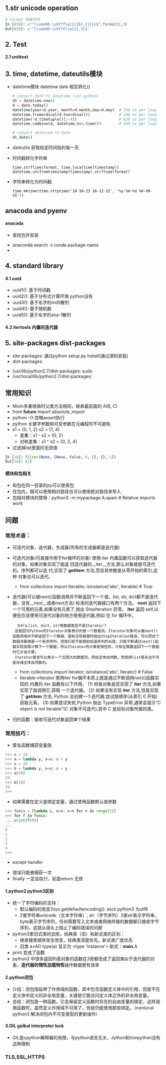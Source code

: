 ## 1.str unicode operation

```python
# format 特殊字符
In [839]: u"^[\u4e00-\u9fff\w]{{{0},{1}}}$".format(1,3)
Out[839]: u'^[\u4e00-\u9fff\\w]{1,3}$'
```


## 2. Test
#### 2.1 unittest


## 3. time, datetime, dateutils模块
- datetime模块 datetime date 相互转化()
  ```python
  # convert date to datetime (int python)
  dt = datetime.now()
  d = date.today()
  datetime(year=d.year, month=d.month,day=d.day)  # 338 ns per loop
  datetime.fromordinal(d.toordinal())             # 248 ns per loop
  datetime(*d.timetuple()[:-4])                   # 826 ns per loop
  datetime.combine(d, datetime.min.time())        # 348 ns per loop

  # convert datetiem to date
  dt.date()
  ```
- dateutils 获取给定时间段的每一天

- 时间戳转化字符串

      time.strftime(format, time.localtime(timestamp))
      datetime.utcfromtimestamp(timestamp).strftime(format)

- 字符串转化为时间戳

      time.mktime(time.strptime('18-10-23 16-12-32', '%y-%m-%d %H-%M-%S'))


## anacoda and pyenv
#### anacoda
- 查找包并安装
 + anaconda search -t conda package-name
 +

## 4. standard library
#### 4.1 uuid
- uuid1(): 基于时间戳
- uuid2(): 基于分布式计算环境 python没有
- uuid3(): 基于名字的md5散列
- uuid4(): 基于随机数
- uuid5(): 基于名字的sha-1散列


#### 4.2 itertools 内置的迭代器

## 5. site-packages dist-packages
- site-packages: 通过python setup.py install(通过源码安装)
- dist-packages:
 + /usr/lib/python2.7/dist-packages: sudo
 + /usr/local/lib/python2.7/dist-packages:


## 常用知识



- MixIn多重继承时父类方法相同，继承最前面的 A(B, C)
- from __future__ import absolute_import
- python -O 忽略assert执行
- python 关键字参数和可变参数在元编程时不可避免
- s1 = {0, 1, 2} s2 = {1, 4}
  + 差集：s1 - s2 = {0, 2}
  + 对称差集：s1 ^ s2 = {0, 2, 4}
- 过滤掉list里面的无效值
```python
In [38]: filter(None, [None, False, 0, [], {}, 1])
Out[38]: [1]
```

 #### 模块和包相关
 - 和包在同一目录的py可以使用包
 - 在包内，既可以使用相对路径也可以使用绝对路径来导入
 - 包相对模块的使用：python3 -m mypackage.A.spam # Relative imports work



## 问题
### 常用术语：
- 可迭代对象，迭代器，生成器(所有的生成器都是迭代器)
 + 可迭代对象(可直接作用于for循环的对象)
            使用 iter 内置函数可以获取迭代器的对象。如果对象实现了能返
        回迭代器的__iter__方法,那么对象就是可迭代的。序列都可以迭
        代;实现了 __getitem__ 方法,而且其参数是从零开始的索引,这种
        对象也可以迭代。

   + from collections import Iterable; isinstance('abc', Iterable) # True

 + 迭代器(可以被next()函数调用并不断返回下一个值，list, str, dict都不是迭代器，没有__next__或者next方法)
         标准的迭代器接口有两个方法。
        __next__
        返回下一个可用的元素,如果没有元素了,抛出 StopIteration
        异常。
        __iter__
        返回 self,以便在应该使用可迭代对象的地方使用迭代器,例如
        在 for 循环中。

         为什么list、dict、str等数据类型不是Iterator？
        这是因为Python的Iterator对象表示的是一个数据流，Iterator对象可以被next()函数调用并不断返回下一个数据，直到没有数据时抛出StopIteration错误。可以把这个数据流看做是一个有序序列，但我们却不能提前知道序列的长度，只能不断通过next()函数实现按需计算下一个数据，所以Iterator的计算是惰性的，只有在需要返回下一个数据时它才会计算。
        Iterator甚至可以表示一个无限大的数据流，例如全体自然数。而使用list是永远不可能存储全体自然数的。
   + from collections import Iterator; isinstance('abc', Iterator) # False
   + Iterable->Iterator 使用iter for循环本质上就是通过不断调用next()函数实现的
               内置的 iter 函数有以下作用。
            (1) 检查对象是否实现了 __iter__ 方法,如果实现了就调用它,获取
            一个迭代器。
            (2) 如果没有实现 __iter__ 方法,但是实现了 __getitem__ 方法,
            Python 会创建一个迭代器,尝试按顺序(从索引 0 开始)获取元素。
            (3) 如果尝试失败,Python 抛出 TypeError 异常,通常会提示“C object
            is not iterable”(C 对象不可迭代),其中 C 是目标对象所属的类。
- 归约函数：接收可迭代对象返回单个结果


### 常用技巧：
- 匿名函数捕获变量值
```python
>>> x = 10
>>> a = lambda y, x=x: x + y
>>> x = 20
>>> b = lambda y, x=x: x + y
>>> a(10)
20
>>> b(10)
30
>>>
```
 + 如果需要在定义是绑定变量，通过使用函数默认值参数
 ```python
 >>> funcs = [lambda x, n=n: x+n for n in range(5)]
>>> for f in funcs:
... print(f(0))
...
0
1
2
3
4
>>>
 ```
- except handler
 + 错误只能被捕获一次
 + finally 一定会执行，前面return 无效

#### 1.python2 python3区别
- 统一了字符编码的支持：
    + 默认编码的改变2sys.getdefaultencoding(): ascii python3 为utf8
    + 2里字符串unicode（文本字符串）, str（字节序列）3里str表示字符串，byte表示字节序列，任何需要写入文本或者网络传输的数据都只接收字节序列，这就从源头上阻止了编码错误的问题
- python3里旧式类的去除，经典类（旧）和新式类的区别：
   + 继承搜索顺序发生改变，经典类深度优先，新式类广度优先
   + 旧类 a=A() type(a) 显示为 <type 'instance'> 新式：__main__.A
- print 变成了函数
- python2 中很多返回列表对象的函数在3里都改成了返回类似于迭代器的对象，**迭代器的惰性加载特性**操作数据更有效率

#### 2.python闭包
- 介绍：闭包指延伸了作用域的函数，其中包含函数定义体中的引用、但是不在定义体中定义的非全局变量，关键是它能访问定义体之外的非全局变量。
- 总结：闭包是一种函数，它会保留定义函数时存在的自由变量的绑定，这样调用函数时，虽然定义作用域不可用了，但是仍能使用那些绑定。（nonlocal python3 解决闭包内不可变类型的更新操作）
#### 3.GIL golbal interpreter lock
- GIL是cpython解释器的局限，与python语言无关，Jython和Ironpython没有这种限制

### TLS,SSL,HTTPS
